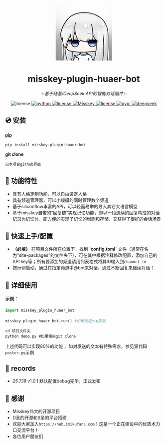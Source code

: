 <div align="center">
  <img src="misskey_plugin_huaer_bot/misc/IMG_1411.PNG" width="180" height="180" alt="MisskeyPluginLogo"></a>
</div>

<div align="center">

# misskey-plugin-huaer-bot

_✨基于硅基/DeepSeek API的智能对话插件✨_

<img src="https://img.shields.io/badge/API-siliconflow-red" alt="license">
</a>
</a>
<a href="https://python.org/">
<img src="https://img.shields.io/badge/python-3.9+-orange.svg" alt="python">
</a>
<a href="https://mit-license.org/">
<img src="https://img.shields.io/badge/license-MIT-yellow.svg" alt="license">
</a>
<a href="https://www.siliconflow.com/">
<a href="https://github.com/misskey-dev/misskey" target="_blank"><img src="https://img.shields.io/badge/misskey-plat-green.svg" alt="Misskey">
<a href="https://github.com/inkink365/misskey-plugin-huaer-bot">
<img src="https://img.shields.io/badge/poetry-managed-cyan" alt="license">
</a>
<a href="https://pypi.org/project/misskey-plugin-huaer-bot/">
    <img src="https://img.shields.io/pypi/v/misskey-plugin-huaer-bot.svg" alt="pypi">
</a>
<a href="https://www.deepseek.com/" target="_blank"><img src="https://github.com/deepseek-ai/DeepSeek-V2/blob/main/figures/badge.svg?raw=true" alt="deepseek">
</a>

</div>

## 💿 安装

__pip__

    pip install misskey-plugin-huaer-bot


__git clone__

    见本项目github界面


## 📜 功能特性
- 具有人格定制功能，可以自由设定人格
- 具有频道管理器，可以小规模的同时管理数个频道
- 基于siliconflow丰富的API，可以轻而易举的导入其它大语言模型
- 基于misskey自带的“回复链”实现记忆功能，即以一段连续的回复构成的对话记录为记忆体，即方便的实现了记忆的增删和存储，又获得了很好的会话场景

## 🧐 快速上手/配置
-  **（必填）** 在项目文件所在位置下，找到 **'config.toml'** 文件（通常在名为"site-packages"的文件夹下），可在其中根据注释修改配置，添加自己的API key等；所有要添加的频道请用列表格式将其ID输入到`channel_id`
- 按示例启动，通过在指定频道中@bot来对话，通过不断回复来继续对话！

## 🎉 详细使用
#### 示例：
``` python
import misskey_plugin_huaer_bot

misskey_plugin_huaer_bot.run() #如果使用pip安装
```

``` shell
cd 项目文件夹
python demo.py #如果使用git clone
```

上述代码可以实现80%的功能；
如对发送的文本有特殊需求，参见源代码`poster.py`示例

## 🔭 records
- _25.7.18_ v1.0.1 默认配置debug完毕，正式发布

## 🙏 感谢
- Misskey伟大的开源项目
- D圣的开源和S圣的平台搭建
- 欢迎大家加入`https://hub.imikufans.com`！这是一个正在建设中的优质术力口交流平台！
- 各位用户朋友们

